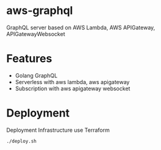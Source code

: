 # aws-graphql
GraphQL server based on AWS Lambda, AWS APIGateway, APIGatewayWebsocket

# Features
* Golang GraphQL
* Serverless with aws lambda, aws apigateway
* Subscription with aws apigateway websocket

# Deployment

Deployment Infrastructure use Terraform 

```
./deploy.sh
```
